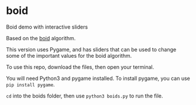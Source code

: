 # boid
Boid demo with interactive sliders

Based on the [boid](https://people.ece.cornell.edu/land/courses/ece4760/labs/s2021/Boids/Boids.html#:~:text=Boids%20is%20an%20artificial%20life,very%20simple%20set%20of%20rules.) algorithm.

This version uses Pygame, and has sliders that can be used to change some of the important values for the boid algorithm.

To use this repo, download the files, then open your terminal.

You will need Python3 and pygame installed. To install pygame, you can use `pip install pygame`.

`cd` into the boids folder, then use `python3 boids.py` to run the file.
